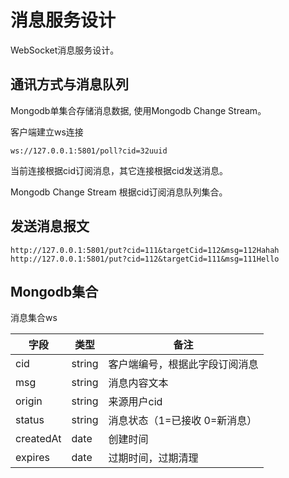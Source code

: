 # 消息服务设计

WebSocket消息服务设计。

## 通讯方式与消息队列

Mongodb单集合存储消息数据, 使用Mongodb Change Stream。

客户端建立ws连接
```
ws://127.0.0.1:5801/poll?cid=32uuid
```
当前连接根据cid订阅消息，其它连接根据cid发送消息。

Mongodb Change Stream 根据cid订阅消息队列集合。


## 发送消息报文
```
http://127.0.0.1:5801/put?cid=111&targetCid=112&msg=112Hahah
http://127.0.0.1:5801/put?cid=112&targetCid=111&msg=111Hello
```


## Mongodb集合

消息集合ws

字段 |  类型 |  备注
-----|-------|---------
cid  |  string     |   客户端编号，根据此字段订阅消息
msg  |  string     |   消息内容文本
origin  |  string     |   来源用户cid
status  |  string     |   消息状态（1=已接收 0=新消息）
createdAt | date     |    创建时间
expires  |  date     |   过期时间，过期清理








